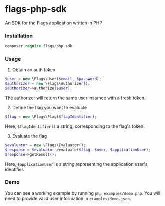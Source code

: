# flags-php-sdk
An SDK for the Flags application written in PHP

### Installation

```php
composer require flags/php-sdk
```

### Usage

1. Obtain an auth token
```php
$user = new \Flags\User($email, $password);
$authorizer = new \Flags\Authorizer();
$authorizer->authorize($user);
```

The authorizer will return the same user instance with a fresh token. 

2. Define the flag you want to evaluate

```php
$flag = new \Flags\Flag($flagIdentifier);
```

Here, `$flagIdentifier` is a string, corresponding to the flag's token.

3. Evaluate the flag

```php
$evaluator = new \Flags\Evaluator();
$response = $evaluator->evaluate($flag, $user, $applicationUser);
$response->getResult();
```

Here, `$applicationUser` is a string representing the application user's identifier.

### Demo

You can see a working example by running `php examples/demo.php`. You will need to provide valid user information in `examples/demo.json`.

